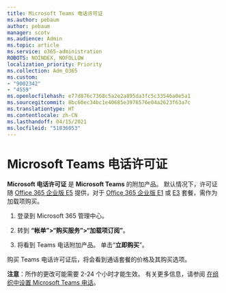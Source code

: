 ```yaml
---
title: Microsoft Teams 电话许可证
ms.author: pebaum
author: pebaum
manager: scotv
ms.audience: Admin
ms.topic: article
ms.service: o365-administration
ROBOTS: NOINDEX, NOFOLLOW
localization_priority: Priority
ms.collection: Adm_O365
ms.custom:
- "9002342"
- "4559"
ms.openlocfilehash: e77d876c7368c5a2e2a895da3fc5c33546a0e5a1
ms.sourcegitcommit: 8bc60ec34bc1e40685e3976576e04a2623f63a7c
ms.translationtype: HT
ms.contentlocale: zh-CN
ms.lasthandoff: 04/15/2021
ms.locfileid: "51836053"
---
```

# <a name="microsoft-teams-phone-license"></a>Microsoft Teams 电话许可证

**Microsoft 电话许可证** 是 **Microsoft Teams** 的附加产品。 默认情况下，许可证随 [Office 365 企业版 E5](https://www.microsoft.com/microsoft-365/business/office-365-enterprise-e5-business-software?rtc=1&activetab=pivot%3aoverviewtab) 提供，对于 [Office 365 企业版 E1](https://products.office.com/business/office-365-enterprise-e1-business-software) 或 [E3](https://products.office.com/business/office-365-enterprise-e3-business-software) 套餐，需作为加载项购买。

1. 登录到 Microsoft 365 管理中心。

2. 转到 **“帐单”>“购买服务”>“加载项订阅”**。 

3. 将看到 Teams 电话附加产品。 单击“**立即购买**”。

购买 Teams 电话许可证后，将会看到通话套餐的价格及其购买选项。

**注意**：所作的更改可能需要 2-24 个小时才能生效。 有关更多信息，请参阅 [在组织中设置 Microsoft Teams 电话](https://docs.microsoft.com/MicrosoftTeams/setting-up-your-phone-system)。 

